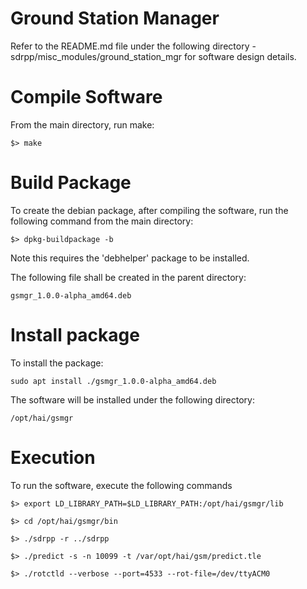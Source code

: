 # Ground Station Manager

Refer to the README.md file under the following directory - sdrpp/misc_modules/ground_station_mgr for software design details.


# Compile Software
From the main directory, run make:

	$> make
 


# Build Package
To create the debian package, after compiling the software, run the following command from the main directory:

	$> dpkg-buildpackage -b
 
 Note this requires the 'debhelper' package to be installed.
 
 The following file shall be created in the parent directory:
	
	gsmgr_1.0.0-alpha_amd64.deb


 
# Install package
To install the package:

	sudo apt install ./gsmgr_1.0.0-alpha_amd64.deb

The software will be installed under the following directory:

	/opt/hai/gsmgr



# Execution

To run the software, execute the following commands

	$> export LD_LIBRARY_PATH=$LD_LIBRARY_PATH:/opt/hai/gsmgr/lib

	$> cd /opt/hai/gsmgr/bin
 
	$> ./sdrpp -r ../sdrpp
 
	$> ./predict -s -n 10099 -t /var/opt/hai/gsm/predict.tle

	$> ./rotctld --verbose --port=4533 --rot-file=/dev/ttyACM0
	

 
 
 
